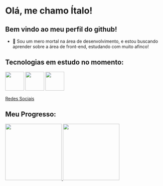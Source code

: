 # Olá, me chamo Ítalo!

## Bem vindo ao meu perfil do github!

- :ant:  Sou um mero mortal na área de desenvolvimento, e estou buscando aprender sobre a área de front-end, estudando com muito afinco!

## Tecnologias em estudo no momento:

<img src="https://cdn.jsdelivr.net/gh/devicons/devicon@latest/icons/html5/html5-original-wordmark.svg" width="60" height="60"> <img src="https://cdn.jsdelivr.net/gh/devicons/devicon@latest/icons/css3/css3-original-wordmark.svg" width="60" height="60" display = "inline"> <img src="https://cdn.jsdelivr.net/gh/devicons/devicon@latest/icons/javascript/javascript-original.svg" width="60" height="60" display = "inline">

<a href="https://italoryansouza.github.io/social-links-profile-main/" target='_blank'>Redes Sociais</a>

## Meu Progresso:
<div>
<a href="https://github.com/italoryansouza">
<img loading="lazy" height="180em" src="https://github-readme-stats.vercel.app/api/top-langs/?username=italoryansouza&layout=compact&langs_count=7&theme=prussian"/>
<img loading="lazy" height="180em" src="https://github-readme-stats.vercel.app/api?username=italoryansouza&show_icons=true&theme=prussian&include_all_commits=true&count_private=true"/>
</div>
